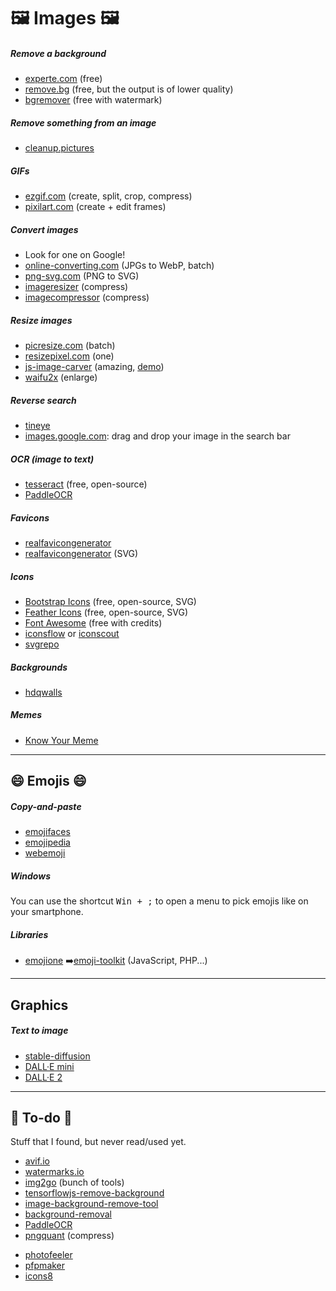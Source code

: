 # 🖼️️ Images 🖼️

<div class="row row-cols-md-2 mt-4"><div>

##### Remove a background

* [experte.com](https://www.experte.com/background-remover) (free)
* [remove.bg](https://www.remove.bg/) (free, but the output is of lower quality)
* [bgremover](https://icons8.com/bgremover) (free with watermark)

##### Remove something from an image

* [cleanup.pictures](https://cleanup.pictures/)

##### GIFs

* [ezgif.com](https://ezgif.com/) (create, split, crop, compress)
* [pixilart.com](https://www.pixilart.com/draw) (create + edit frames)

##### Convert images

* Look for one on Google!
* [online-converting.com](https://online-converting.com/image/) (JPGs to WebP, batch)
* [png-svg.com](https://png-svg.com/) (PNG to SVG)
* [imageresizer](https://imageresizer.com/image-compressor) (compress)
* [imagecompressor](https://imagecompressor.com/) (compress)

##### Resize images

* [picresize.com](https://picresize.com/) (batch)
* [resizepixel.com](https://www.resizepixel.com/) (one)
* [js-image-carver](https://github.com/trekhleb/js-image-carver) (amazing, [demo](https://trekhleb.dev/js-image-carver/))
* [waifu2x](https://waifu2x.io/) (enlarge)
</div><div>

##### Reverse search

* [tineye](https://tineye.com/)
* [images.google.com](https://images.google.com/):  drag and drop your image in the search bar

##### OCR (image to text)

* [tesseract](https://tesseract.projectnaptha.com/) (free, open-source)
* [PaddleOCR](https://github.com/PaddlePaddle/PaddleOCR)

##### Favicons

* [realfavicongenerator](https://realfavicongenerator.net/)
* [realfavicongenerator](https://realfavicongenerator.net/svg-favicon/) (SVG)

##### Icons

* [Bootstrap Icons](https://icons.getbootstrap.com/) (free, open-source, SVG)
* [Feather Icons](https://feathericons.com/) (free, open-source, SVG)
* [Font Awesome](https://fontawesome.com/search) (free with credits)
* [iconsflow](https://iconsflow.com/) or [iconscout](https://iconscout.com/)
* [svgrepo](https://www.svgrepo.com/)

##### Backgrounds

* [hdqwalls](https://hdqwalls.com/)

##### Memes

* [Know Your Meme](https://knowyourmeme.com/)
</div></div>

<hr class="sep-both">

## 😄 Emojis 😄

<div class="row row-cols-md-2 mt-4"><div>

##### Copy-and-paste

* [emojifaces](https://emojifaces.org/)
* [emojipedia](https://emojipedia.org/)
* [webemoji](https://webemoji.org/)
</div><div>

##### Windows

You can use the shortcut <kbd>Win + ;</kbd> to open a menu to pick emojis like on your smartphone.

##### Libraries

* [emojione](https://github.com/joypixels/emojione) ➡️[emoji-toolkit](https://github.com/joypixels/emoji-toolkit) (JavaScript, PHP...)
</div></div>


<hr class="sep-both">

## Graphics

<div class="row row-cols-md-2"><div>

</div><div>

##### Text to image

* [stable-diffusion](https://github.com/CompVis/stable-diffusion)
* [DALL·E mini](https://huggingface.co/spaces/dalle-mini/dalle-mini)
* [DALL·E 2](https://openai.com/dall-e-2/)
</div></div>

<hr class="sep-both">

## 👻 To-do 👻

Stuff that I found, but never read/used yet.

<div class="row row-cols-md-2"><div>

* [avif.io](https://avif.io/)
* [watermarks.io](https://watermarks.io/)
* [img2go](https://www.img2go.com/) (bunch of tools)
* [tensorflowjs-remove-background](https://github.com/poly-glot/tensorflowjs-remove-background)
* [image-background-remove-tool](https://github.com/OPHoperHPO/image-background-remove-tool)
* [background-removal](https://github.com/topics/background-removal)
* [PaddleOCR](https://github.com/PaddlePaddle/PaddleOCR)
* [pngquant](https://pngquant.org/) (compress)
</div><div>

* [photofeeler](https://www.photofeeler.com/)
* [pfpmaker](https://pfpmaker.com/)
* [icons8](https://icons8.com/)
</div></div>